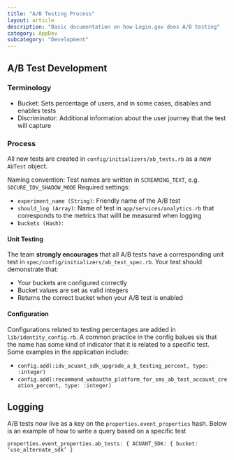 ```yaml
---
title: "A/B Testing Process"
layout: article
description: "Basic documentation on how Login.gov does A/B testing"
category: AppDev
subcategory: "Development"
---
```


## A/B Test Development
### Terminology
- Bucket: Sets percentage of users, and in some cases, disables and enables tests
- Discriminator: Additional information about the user journey that the test will capture

### Process
All new tests are created in `config/initializers/ab_tests.rb` as a new `AbTest` object.

Naming convention: Test names are written in `SCREAMING_TEXT`, e.g. `SOCURE_IDV_SHADOW_MODE`
Required settings:
- `experiment_name (String)`: Friendly name of the A/B test
- `should_log (Array)`: Name of test in `app/services/analytics.rb` that corresponds to the metrics that willl be measured when logging
- `buckets (Hash)`: 

#### Unit Testing
The team **strongly encourages** that all A/B tests have a corresponding unit test in `spec/config/initializers/ab_test_spec.rb`. Your test should demonstrate that:
- Your buckets are configured correctly
- Bucket values are set as valid integers
- Returns the correct bucket when your A/B test is enabled

#### Configuration
Configurations related to testing percentages are added in `lib/identity_config.rb`. A common practice in the config balues sis that the name has some kind of indicator that it is related to a specific test. Some examples in the application include:
- `config.add(:idv_acuant_sdk_upgrade_a_b_testing_percent, type: :integer)`
- `config.add(:recommend_webauthn_platform_for_sms_ab_test_account_creation_percent, type: :integer)`

## Logging
A/B tests now live as a key on the `properties.event_properties` hash. Below is an example of how to write a query based on a specific test

`properties.event_properties.ab_tests: { ACUANT_SDK: { bucket: ‘use_alternate_sdk’ }`
